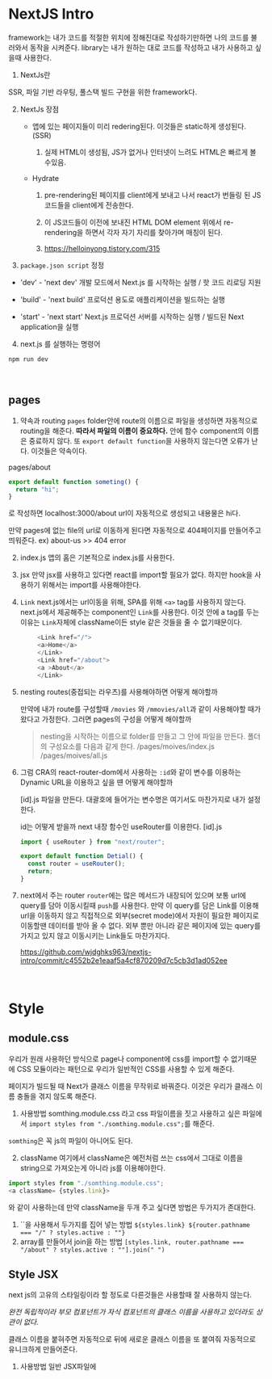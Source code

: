 # NextJS Intro

framework는 내가 코드를 적절한 위치에 정해진대로 작성하기만하면 나의 코드를 불러와서 동작을 시켜준다.
library는 내가 원하는 대로 코드를 작성하고 내가 사용하고 싶을때 사용한다.

1. NextJs란

SSR, 파일 기반 라우팅, 풀스택 빌드 구현을 위한 framework다.

2. NextJs 장점

   - 앱에 있는 페이지들이 미리 redering된다. 이것들은 static하게 생성된다. (SSR)

     1. 실제 HTML이 생성됨, JS가 없거나 인터넷이 느려도 HTML은 빠르게 볼 수있음.

   - Hydrate

     1. pre-rendering된 페이지를 client에게 보내고 나서 react가 번들링 된 JS코드들을 client에게 전송한다.

     2. 이 JS코드들이 이전에 보내진 HTML DOM element 위에서 re-rendering을 하면서 각자 자기 자리를 찾아가며 매칭이 된다.

     3. https://helloinyong.tistory.com/315

3. `package.json script` 정정

- 'dev' - 'next dev' 개발 모드에서 Next.js 를 시작하는 실행 / 핫 코드 리로딩 지원

- 'build' - 'next build' 프로덕션 용도로 애플리케이션을 빌드하는 실행

- 'start' - 'next start' Next.js 프로덕션 서버를 시작하는 실행 / 빌드된 Next application을 실행

4. next.js 를 실행하는 명령어

```javascript
npm run dev
```

<br>

## pages

1. 약속과 routing
   `pages` folder안에 route의 이름으로 파일을 생성하면 자동적으로 routing을 해준다.
   **따라서 파일의 이름이 중요하다.** 안에 함수 component의 이름은 중료하지 않다.
   또 `export default function`을 사용하지 않는다면 오류가 난다.
   이것들은 약속이다.

pages/about

```javascript
export default function someting() {
  return "hi";
}
```

로 작성하면 localhost:3000/about url이 자동적으로 생성되고 내용물은 hi다.

만약 pages에 없는 file의 url로 이동하게 된다면 자동적으로 404페이지를 만들어주고 띄워준다.
ex) about-us >> 404 error

2. index.js
   앱의 홈은 기본적으로 index.js를 사용한다.

3. jsx
   만약 jsx를 사용하고 있다면 react를 import할 필요가 없다.
   하지만 hook을 사용하기 위해서는 import를 사용해야한다.

4. `Link`
   next.js에서는 url이동을 위해, SPA를 위해 `<a>` tag를 사용하지 않는다.
   next.js에서 제공해주는 component인 `Link`를 사용한다.
   이것 안에 a tag를 두는 이유는 `Link`자체에 className이든 style 같은 것들을 줄 수 없기때문이다.

```javascript
        <Link href="/">
        <a>Home</a>
        </Link>
        <Link href="/about">
        <a >About</a>
        </Link>
```

5. nesting routes(중접되는 라우츠)를 사용해야하면 어떻게 해야할까

   만약에 내가 route를 구성할때 `/movies` 와 `/mmovies/all`과 같이 사용해야할 때가 왔다고 가정한다.
   그러면 pages의 구성을 어떻게 해야할까

   > nesting을 시작하는 이름으로 folder를 만들고 그 안에 파일을 만든다.
   > 폴더의 구성요소를 다음과 같게 한다.
   > /pages/moives/index.js
   > /pages/moives/all.js

6. 그럼 CRA의 react-router-dom에서 사용하는 `:id`와 같이 변수를 이용하는 Dynamic URL을 이용하고 싶을 떈 어떻게 해야할까

   [id].js 파일을 만든다.
   대괄호에 들어가는 변수명은 여기서도 마찬가지로 내가 설정한다.

   id는 어떻게 받을까 next 내장 함수인 useRouter를 이용한다.
   [id].js

   ```javascript
   import { useRouter } from "next/router";

   export default function Detial() {
     const router = useRouter();
     return;
   }
   ```

7. next에서 주는 router
   `router`에는 많은 메서드가 내장되어 있으며 보통 url에 query를 담아 이동시킬때 `push`를 사용한다.
   만약 이 query를 담은 Link를 이용해 url을 이동하지 않고 직접적으로 외부(secret mode)에서 자원이 필요한 페이지로 이동할땐 데이터를 받아 올 수 없다.
   외부 뿐만 아니라 같은 페이지에 있는 query를 가지고 있지 않고 이동시키는 Link들도 마찬가지다.

   https://github.com/wjdghks963/nextjs-intro/commit/c4552b2e1eaaf5a4cf870209d7c5cb3d1ad052ee

   <br>

# Style

## module.css

우리가 원래 사용하던 방식으로 page나 component에 css를 import할 수 없기때문에 CSS 모듈이라는 패턴으로 우리가 일반적인 CSS를 사용할 수 있게 해준다.

페이지가 빌드될 때 Next가 클래스 이름을 무작위로 바꿔준다.
이것은 우리가 클래스 이름 충돌을 겪지 않도록 해준다.

1. 사용방법
   somthing.module.css 라고 css 파일이름을 짓고 사용하고 싶은 파일에서 `import styles from "./somthing.module.css";`를 해준다.

`somthing`은 꼭 js의 파일이 아니어도 된다.

2. className
   여기에서 className은 예전처럼 쓰는 css에서 그대로 이름을 string으로 가져오는게 아니라 js를 이용해야한다.

```javascript
import styles from "./somthing.module.css";
<a className= {styles.link}>
```

와 같이 사용하는데 만약 className을 두개 주고 싶다면 방법은 두가지가 존대한다.

1.  ``을 사용해서 두가지를 집어 넣는 방법 `${styles.link} ${router.pathname === "/" ? styles.active : ""}`
2.  array를 만들어서 join을 하는 방법
    `[styles.link, router.pathname === "/about" ? styles.active : ""].join(" ")`

## Style JSX

next js의 고유의 스타일링이라 할 정도로 다른것들은 사용할때 잘 사용하지 않는다.

_완전 독립적이라 부모 컴포넌트가 자식 컴포넌트의 클래스 이름을 사용하고 있더라도 상관이 없다._

클래스 이름을 붙혀주면 자동적으로 뒤에 새로운 클래스 이름을 또 붙여줘 자동적으로 유니크하게 만들어준다.

1. 사용방법
   일반 JSX파일에 <style>태그를 넣는다.

```javascript
<style jsx>{`
  nav {
    background-color: tomato;
  }
  a {
    text-decoration: none;
  }
`}</style>
```

2. global
   부모 컴포넌트에서 자식 컴포넌트에게 스타일을 주더라도 받지 않고 자기가 가지고 있는 스타일 만을 사용하는데 이걸 주기 위해서는 global이라는 props를 사용한다.

   부모 컴포넌트에게 `<style jsx global>`을 사용하면 같은 클래스 이름을 갖고 있는 클래스에게 스타일을 물려줄 수 있다.

# App Component (Custom App Component)

컴포넌트의 청사진이라 할 수 있다.
어떻게 페이지가 있어야 하는지, 어떤 컴포넌트가 어떤 페이지에 있어야 하는지...

파일명은 무조건 `_app.js`으로 이름이 정해져있다.

rendering이 되기전에 `_app.js`를 보고난 후에 pages 폴더의 내용물들을 하나하나 보고 rendering하고 다시 `_app.js`를 보고 다음 pages의 파일을 보고 rendering하고 ... 이런 식으로 rendering을 해준다.

기본적으로 App은 아래와 같이 보이는 상태이다.

```javascript
export default function App({ Component, pageProps }) {
  return <Component {...pageProps} />;
}
```

여기서는 일반적인 css파일인 global.css를 import할 수 있다.

1. 정의
   \_app은 서버로 요청이 들어왔을 때 가장 먼저 실행되는 컴포넌트로 페이지에 적용할 공통 레이아웃 역할을 한다.

2. 기능

   - 페이지들이 변화할 때 레이아웃 유지
   - 페이지를 navigating(탐색)할 때 state 유지
   - `componentDidCath`로 사용자 에러 관리
   - 페이지들에 추가데이터 사용(주입)가능
   - 글로벌 CSS 추가

3. Component와 pageProps는 뭘까?

   ```javascript
   console.log(Component);
   console.log(pageProps);
   ```

   위와 같은 `console.log`를 찍는다면

   1. Component는 현재 내가 위치해 있는 component의 함수를 리턴해준다. 이 함수는 내가 위치가 바뀔때마다 바뀐다.

   2. pageProps는 Object를 반환한다.
      공식 문서 설명 : pageProps is an object with the initial props that were preloaded for your page by one of our data fetching methods, otherwise it's an empty object.

# next에서 제공하는 기능

head관리 부분과 같이 만약 react를 사용한다면 react-helmet부터 다른 설정, 코드들을 만들어야하는데 next에서 제공해주는 작은 패키지들이 존재해 이런것들을 그냥 공짜로 제공받아 사용할 수 있다.

ex) next/head

```javascript
import Head from "next/head";

export default function Seo({ title }) {
  return (
    <Head>
      <title>{title} | Next Movies</title>
    </Head>
  );
}
```

# next.config.js

Next.js에서 커스텀 설정을 하기 위해서는 프로젝트 디렉터리의 루트(package.json 옆)에 next.config.js 또는 next.config.mjs 파일을 만들어서 사용한다.
next.config.js는 JSON 파일이 아닌 일반 Node.js 모듈이며 Next.js 서버 및 빌드 단계에서 사용되며 브라우저 빌드에는 포함되지 않는다.

https://nextjs.org/docs/api-reference/next.config.js/introduction

```javascript
module.exports = {
  reactStrictMode: true,
  async redirects() {
    return [
      {
        source: "/old-blog/:path*",
        destination: "/new-sexy-blog/:path*",
        permanent: false,
      },
      {
        source: "/old-post/:path*",
        destination: "/new-sexy-post/:path*",
        permanent: false,
      },
    ];
  },
  async rewrites() {
    return [
      {
        source: "/api/movies",
        destination: `https://api.themoviedb.org/3/movie/popular?api_key=${API_KEY}`,
      },
    ];
  },
};
```

1. redirects
   들어오는 요청 경로를 다른 대상 경로로 redirection할 수 있다.

- `source` : 들어오는 요청 경로
- `destination` : redirect할 경로
- `permanent` : 검색 엔진에 redirection을 영구적으로 cache하도록 지시함 값은 boolean

ex) 만약 /post로 유저가 들어간다면 /으로 보내고 싶다

```javascript
async redirects() {
   return [
      {
         source: "/post",
         descrionation :"/",
         permanent :false
      }
   ]
}
```

2. rewrites
   들어오는 요청 경로를 다른 대상 경로로 매핑할 수 있다.

   URL 프록시 역할을 하고 대상 경로를 마스킹하여 사용자가 사이트에서 위치를 변경하지 않은 것처럼 보이게한다.
   반대로 리디렉션은 새 페이지로 다시 라우팅되고 URL 변경 사항을 표시한다.

- `source` : 들어오는 요청 경로
- `destination` : route할 경로

destination의 경로를 불러오며 url은 source에 해당하는 경로를 유지한다(masking).

# SSR

## getServerSideProps()

getServerSideProps는 server에서 실행되며 브라우저에서는 실행되지 않는다.
Next.js는 getServerSideProps에서 반환된 데이터를 사용하여 각 request에서 이 페이지를 pre-render한다.
무엇을 return하던 props로서 page에게 주게된다.

> 이게 무슨 뜻이냐
> 우리가 \_app.js에서 사용했던 코드를 보면 Component, pageProps가 있었다.

```javascript
export default function App({ Component, pageProps }) {
  return <Component {...pageProps} />;
}
```

> 위에서 Component는 내가 렌더링하는 component이며 pageProps가 `getSeverSideProps`에서 return한 props로서 들어간다.
> 즉 props를 전달하는 함수에서는 꼭! export를 해야하며 받는 compoenent는 인자로서 꼭! 전달받아야한다.

```javascript
export default function Home({results}){...}
```

이것은 데이터가 받아오기 전까지 빈화면을 보여준다. 이 함수 안에서 fetch는 프론트를 이용한 경로를 모르기 때문에 절대경로를 이용한다.

```javascript
export async function getServerSideProps() {
  const { results } = await (
    await fetch(`http://localhost:3000//api/movies`)
  ).json();
  return {
    props: {
      results,
    },
  };
}
```
